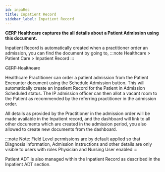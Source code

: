 ```yaml
---
id: inpaRec
title: Inpatient Record
sidebar_label: Inpatient Record
---
```


**CERP Healthcare captures the all details about a Patient Admission using this document.**

Inpatient Record is automatically created when a practitioner order an admission, you can find the document by going to,
:::note
Healthcare > Patient Care > Inpatient Record
:::

~~CERP Healthcare~~

Healthcare Practitioner can order a patient admission from the Patient Encounter document using the Schedule Admission button. This will automatically create an Inpatient Record for the Patient in Admission Scheduled status. The IP admission officer can then allot a vacant room to the Patient as recommended by the referring practitioner in the admission order.

All details as provided by the Practitioner in the admission order will be made available in the Inpatient record, and the dashboard will link to all other documents which are created in the admission period, you also allowed to create new documents from the dashboard.

:::note
Note: Field Level permissions are by default applied so that Diagnosis information, Admission Instructions and other details are only visible to users with roles Physician and Nursing User enabled
:::

Patient ADT is also managed within the Inpatient Record as described in the Inpatient ADT section.
